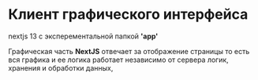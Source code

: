 # Клиент графического интерфейса
nextjs 13 с эксперементальной папкой **'app'**


Графическая часть **NextJS** отвечает за отображение страницы то есть вся графика и ее логика работает независимо от сервера логик, хранения и обработки данных,